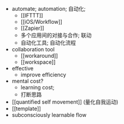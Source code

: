- automate; automation; 自动化;
    - [[IFTTT]]
    - [[iOS/Workflow]]
    - [[Zapier]]
    - 多个应用间的对接与合作; 联动
    - 自动化工具; 自动化流程
- collaboration tool
    - [[workaround]]
    - [[workspace]]
- effective
    - improve efficiency
- mental cost?
    - learning cost;
    - 打断思路
- [[quantified self movement]] (量化自我运动)
- [[template]]
- subconsciously learnable flow
